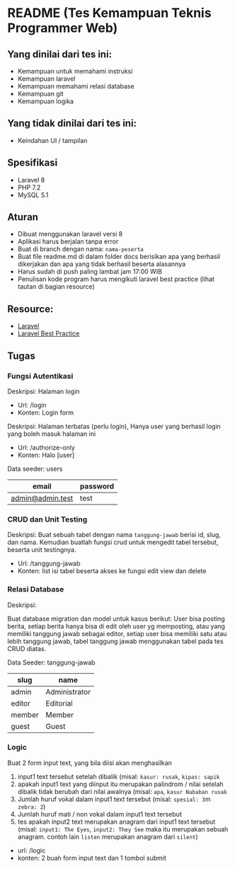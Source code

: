 # README (Tes Kemampuan Teknis Programmer Web)

## Yang dinilai dari tes ini:

- Kemampuan untuk memahami instruksi
- Kemampuan laravel
- Kemampuan memahami relasi database
- Kemampuan git
- Kemampuan logika

## Yang tidak dinilai dari tes ini:

- Keindahan UI / tampilan

## Spesifikasi

- Laravel 8
- PHP 7.2
- MySQL 5.1

## Aturan

- Dibuat menggunakan laravel versi 8
- Aplikasi harus berjalan tanpa error
- Buat di branch dengan nama: `nama-peserta`
- Buat file readme.md di dalam folder docs berisikan apa yang berhasil dikerjakan dan apa yang tidak berhasil beserta alasannya
- Harus sudah di push paling lambat jam 17:00 WIB
- Penulisan kode program harus mengikuti laravel best practice (lihat tautan di bagian resource)

## Resource:

- [Laravel](https://laravel.com/)
- [Laravel Best Practice](https://github.com/alexeymezenin/laravel-best-practices/blob/master/README.md)

## Tugas

### Fungsi Autentikasi

Deskripsi: Halaman login
- Url: /login
- Konten: Login form

Deskripsi: Halaman terbatas (perlu login), Hanya user yang berhasil login yang boleh masuk halaman ini
- Url: /authorize-only
- Konten: Halo [user]

Data seeder:
users

email | password
---|---
admin@admin.test | test

### CRUD dan Unit Testing

Deskripsi: Buat sebuah tabel dengan nama `tanggung-jawab` berisi id, slug, dan nama. Kemudian buatlah fungsi crud untuk mengedit tabel tersebut, beserta unit testingnya.

- Url: /tanggung-jawab
- Konten: list isi tabel beserta akses ke fungsi edit view dan delete

### Relasi Database

Deskripsi:

Buat database migration dan model untuk kasus berikut:
User bisa posting berita, setiap berita hanya bisa di edit oleh user yg memposting, atau yang memiliki tanggung jawab sebagai editor, setiap user bisa memiliki satu atau lebih tanggung jawab, tabel tanggung jawab menggunakan tabel pada tes CRUD diatas. 

Data Seeder:
tanggung-jawab

slug | name
---|---
admin | Administrator
editor | Editorial
member | Member
guest | Guest

### Logic

Buat 2 form input text, yang bila diisi akan menghasilkan
1. input1 text tersebut setelah dibalik (misal: `kasur: rusak`, `kipas: sapik`
2. apakah input1 text yang diinput itu merupakan palindrom / nilai setelah dibalik tidak berubah dari nilai awalnya (misal: `apa`, `kasur Nababan rusak`
3. Jumlah huruf vokal dalam input1 text tersebut (misal: `spesial: 3`m `zebra: 2`)
4. Jumlah huruf mati / non vokal dalam input1 text tersebut
5. tes apakah input2 text merupakan anagram dari input1 text tersebut (misal: `input1: The Eyes`, `input2: They See` maka itu merupakan sebuah anagram. contoh lain `listen` merupakan anagram dari `silent`)

- url: /logic
- konten: 2 buah form input text dan 1 tombol submit
